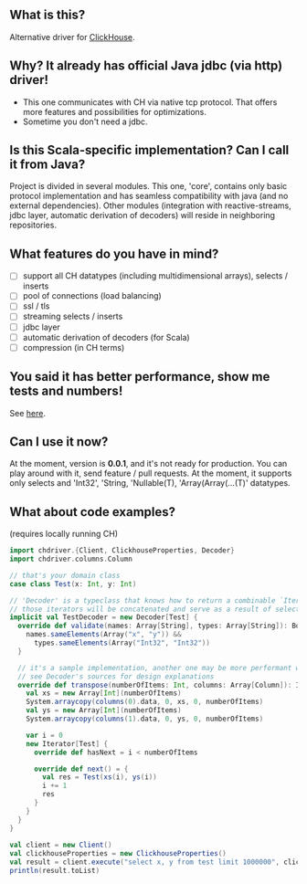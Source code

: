 ## What is this? 
Alternative driver for [ClickHouse](https://github.com/yandex/ClickHouse).

## Why? It already has official Java jdbc (via http) driver!
* This one communicates with CH via native tcp protocol.
  That offers more features and possibilities for optimizations.
* Sometime you don't need a jdbc.

## Is this Scala-specific implementation? Can I call it from Java?
Project is divided in several modules. This one, 'core', contains only basic protocol implementation and has seamless compatibility with java (and no external dependencies).
Other modules (integration with reactive-streams, jdbc layer, automatic derivation of decoders) will reside in neighboring repositories.

## What features do you have in mind?
* [ ] support all CH datatypes (including multidimensional arrays), selects / inserts
* [ ] pool of connections (load balancing)
* [ ] ssl / tls
* [ ] streaming selects / inserts
* [ ] jdbc layer
* [ ] automatic derivation of decoders (for Scala)
* [ ] compression (in CH terms)

## You said it has better performance, show me tests and numbers!
See [here](src/test).

## Can I use it now?
At the moment, version is **0.0.1**, and it's not ready for production. You can play around with it, send feature / pull requests.
At the moment, it supports only selects and 'Int32', 'String, 'Nullable(T), 'Array(Array(...(T)' datatypes.

## What about code examples?
(requires locally running CH)
```scala
import chdriver.{Client, ClickhouseProperties, Decoder}
import chdriver.columns.Column

// that's your domain class
case class Test(x: Int, y: Int)

// 'Decoder' is a typeclass that knows how to return a combinable `Iterator[Test]`, 
// those iterators will be concatenated and serve as a result of select query.
implicit val TestDecoder = new Decoder[Test] {
  override def validate(names: Array[String], types: Array[String]): Boolean = {
    names.sameElements(Array("x", "y")) &&
      types.sameElements(Array("Int32", "Int32"))
  }

  // it's a sample implementation, another one may be more performant with your constrains
  // see Decoder's sources for design explanations
  override def transpose(numberOfItems: Int, columns: Array[Column]): Iterator[Test] = {
    val xs = new Array[Int](numberOfItems)
    System.arraycopy(columns(0).data, 0, xs, 0, numberOfItems)
    val ys = new Array[Int](numberOfItems)
    System.arraycopy(columns(1).data, 0, ys, 0, numberOfItems)

    var i = 0
    new Iterator[Test] {
      override def hasNext = i < numberOfItems

      override def next() = {
        val res = Test(xs(i), ys(i))
        i += 1
        res
      }
    }
  }
}
    
val client = new Client()
val clickhouseProperties = new ClickhouseProperties()
val result = client.execute("select x, y from test limit 1000000", clickhouseProperties)(TestDecoder)
println(result.toList)
```